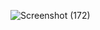 ![Screenshot (172)](https://user-images.githubusercontent.com/107291766/187820399-b8a9703d-390d-4e23-af94-8ac3ce8a31ec.png)

